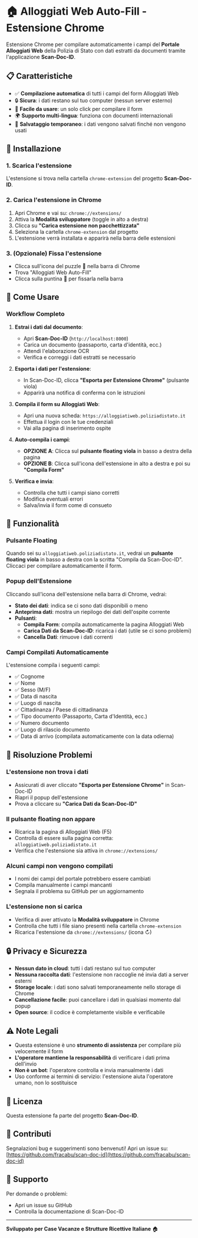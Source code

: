# 🏠 Alloggiati Web Auto-Fill - Estensione Chrome

Estensione Chrome per compilare automaticamente i campi del **Portale Alloggiati Web** della Polizia di Stato con dati estratti da documenti tramite l'applicazione **Scan-Doc-ID**.

## 📋 Caratteristiche

- ✅ **Compilazione automatica** di tutti i campi del form Alloggiati Web
- 🔒 **Sicura**: i dati restano sul tuo computer (nessun server esterno)
- 🎯 **Facile da usare**: un solo click per compilare il form
- 🌍 **Supporto multi-lingua**: funziona con documenti internazionali
- 💾 **Salvataggio temporaneo**: i dati vengono salvati finché non vengono usati

## 🚀 Installazione

### 1. Scarica l'estensione

L'estensione si trova nella cartella `chrome-extension` del progetto **Scan-Doc-ID**.

### 2. Carica l'estensione in Chrome

1. Apri Chrome e vai su: `chrome://extensions/`
2. Attiva la **Modalità sviluppatore** (toggle in alto a destra)
3. Clicca su **"Carica estensione non pacchettizzata"**
4. Seleziona la cartella `chrome-extension` dal progetto
5. L'estensione verrà installata e apparirà nella barra delle estensioni

### 3. (Opzionale) Fissa l'estensione

- Clicca sull'icona del puzzle 🧩 nella barra di Chrome
- Trova "Alloggiati Web Auto-Fill"
- Clicca sulla puntina 📌 per fissarla nella barra

## 📖 Come Usare

### Workflow Completo

1. **Estrai i dati dal documento**:
   - Apri **Scan-Doc-ID** (`http://localhost:8000`)
   - Carica un documento (passaporto, carta d'identità, ecc.)
   - Attendi l'elaborazione OCR
   - Verifica e correggi i dati estratti se necessario

2. **Esporta i dati per l'estensione**:
   - In Scan-Doc-ID, clicca **"Esporta per Estensione Chrome"** (pulsante viola)
   - Apparirà una notifica di conferma con le istruzioni

3. **Compila il form su Alloggiati Web**:
   - Apri una nuova scheda: `https://alloggiatiweb.poliziadistato.it`
   - Effettua il login con le tue credenziali
   - Vai alla pagina di inserimento ospite

4. **Auto-compila i campi**:
   - **OPZIONE A**: Clicca sul **pulsante floating viola** in basso a destra della pagina
   - **OPZIONE B**: Clicca sull'icona dell'estensione in alto a destra e poi su **"Compila Form"**

5. **Verifica e invia**:
   - Controlla che tutti i campi siano corretti
   - Modifica eventuali errori
   - Salva/invia il form come di consueto

## 🎯 Funzionalità

### Pulsante Floating
Quando sei su `alloggiatiweb.poliziadistato.it`, vedrai un **pulsante floating viola** in basso a destra con la scritta "Compila da Scan-Doc-ID". Cliccaci per compilare automaticamente il form.

### Popup dell'Estensione
Cliccando sull'icona dell'estensione nella barra di Chrome, vedrai:
- **Stato dei dati**: indica se ci sono dati disponibili o meno
- **Anteprima dati**: mostra un riepilogo dei dati dell'ospite corrente
- **Pulsanti**:
  - **Compila Form**: compila automaticamente la pagina Alloggiati Web
  - **Carica Dati da Scan-Doc-ID**: ricarica i dati (utile se ci sono problemi)
  - **Cancella Dati**: rimuove i dati correnti

### Campi Compilati Automaticamente

L'estensione compila i seguenti campi:
- ✅ Cognome
- ✅ Nome
- ✅ Sesso (M/F)
- ✅ Data di nascita
- ✅ Luogo di nascita
- ✅ Cittadinanza / Paese di cittadinanza
- ✅ Tipo documento (Passaporto, Carta d'Identità, ecc.)
- ✅ Numero documento
- ✅ Luogo di rilascio documento
- ✅ Data di arrivo (compilata automaticamente con la data odierna)

## 🔧 Risoluzione Problemi

### L'estensione non trova i dati
- Assicurati di aver cliccato **"Esporta per Estensione Chrome"** in Scan-Doc-ID
- Riapri il popup dell'estensione
- Prova a cliccare su **"Carica Dati da Scan-Doc-ID"**

### Il pulsante floating non appare
- Ricarica la pagina di Alloggiati Web (F5)
- Controlla di essere sulla pagina corretta: `alloggiatiweb.poliziadistato.it`
- Verifica che l'estensione sia attiva in `chrome://extensions/`

### Alcuni campi non vengono compilati
- I nomi dei campi del portale potrebbero essere cambiati
- Compila manualmente i campi mancanti
- Segnala il problema su GitHub per un aggiornamento

### L'estensione non si carica
- Verifica di aver attivato la **Modalità sviluppatore** in Chrome
- Controlla che tutti i file siano presenti nella cartella `chrome-extension`
- Ricarica l'estensione da `chrome://extensions/` (icona ↻)

## 🔒 Privacy e Sicurezza

- **Nessun dato in cloud**: tutti i dati restano sul tuo computer
- **Nessuna raccolta dati**: l'estensione non raccoglie né invia dati a server esterni
- **Storage locale**: i dati sono salvati temporaneamente nello storage di Chrome
- **Cancellazione facile**: puoi cancellare i dati in qualsiasi momento dal popup
- **Open source**: il codice è completamente visibile e verificabile

## ⚠️ Note Legali

- Questa estensione è uno **strumento di assistenza** per compilare più velocemente il form
- **L'operatore mantiene la responsabilità** di verificare i dati prima dell'invio
- **Non è un bot**: l'operatore controlla e invia manualmente i dati
- Uso conforme ai termini di servizio: l'estensione aiuta l'operatore umano, non lo sostituisce

## 📝 Licenza

Questa estensione fa parte del progetto **Scan-Doc-ID**.

## 🤝 Contributi

Segnalazioni bug e suggerimenti sono benvenuti! Apri un issue su:
[https://github.com/fracabu/scan-doc-id](https://github.com/fracabu/scan-doc-id)

## 📧 Supporto

Per domande o problemi:
- Apri un issue su GitHub
- Controlla la documentazione di Scan-Doc-ID

---

**Sviluppato per Case Vacanze e Strutture Ricettive Italiane** 🏠
